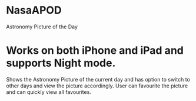 # NasaAPOD
Astronomy Picture of the Day

# Works on both iPhone and iPad and supports Night mode. 
Shows the Astronomy Picture of the current day and has option to switch to other days and view the picture accordingly. User can favourite the picture
and can quickly view all favourites.
